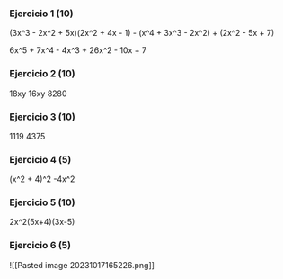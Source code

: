 ### Ejercicio 1 (10)

(3x^3 - 2x^2 + 5x)(2x^2 + 4x - 1) - (x^4 + 3x^3 - 2x^2) + (2x^2 - 5x + 7)

6x^5 + 7x^4 - 4x^3 + 26x^2 - 10x + 7

### Ejercicio 2 (10)

18xy 
16xy
8280

### Ejercicio 3 (10)

1119
4375

### Ejercicio 4 (5)

(x^2 + 4)^2 -4x^2

### Ejercicio 5 (10)

2x^2(5x+4)(3x-5)
### Ejercicio 6 (5)

![[Pasted image 20231017165226.png]]

